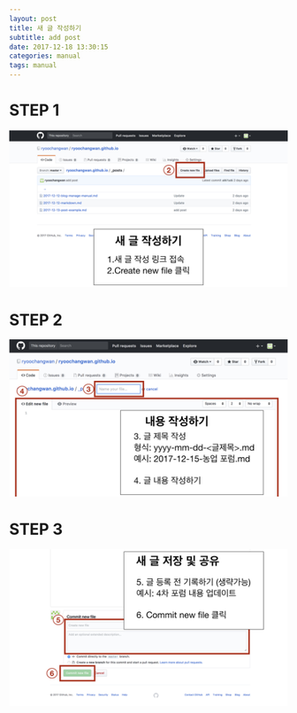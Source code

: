 ```yaml
---
layout: post
title: 새 글 작성하기
subtitle: add post
date: 2017-12-18 13:30:15
categories: manual
tags: manual
---
```


# STEP 1

![메뉴얼1](/assets/manual1.jpeg)

# STEP 2

![메뉴얼1](/assets/manual2.jpeg)

# STEP 3

![메뉴얼1](/assets/manual3.jpeg)